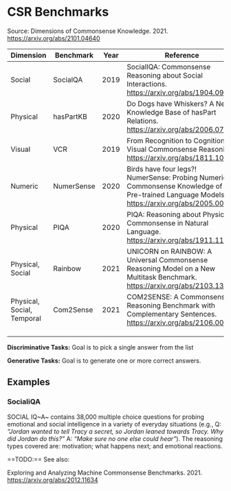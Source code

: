 # CSR Benchmarks

Source: Dimensions of Commonsense Knowledge. 2021. https://arxiv.org/abs/2101.04640 

| Dimension                  | Benchmark  | Year | Reference                                                    | Comments                                   |
| -------------------------- | ---------- | ---- | ------------------------------------------------------------ | ------------------------------------------ |
| Social                     | SocialQA   | 2019 | SocialIQA: Commonsense Reasoning about Social Interactions. https://arxiv.org/abs/1904.09728 |                                            |
| Physical                   | hasPartKB  | 2020 | Do Dogs have Whiskers? A New Knowledge Base of hasPart Relations. https://arxiv.org/abs/2006.07510 |                                            |
| Visual                     | VCR        | 2019 | From Recognition to Cognition: Visual Commonsense Reasoning. https://arxiv.org/abs/1811.10830 |                                            |
| Numeric                    | NumerSense | 2020 | Birds have four legs?! NumerSense: Probing Numerical Commonsense Knowledge of Pre-trained Language Models. https://arxiv.org/abs/2005.00683 |                                            |
| Physical                   | PIQA       | 2020 | PIQA: Reasoning about Physical Commonsense in Natural Language. https://arxiv.org/abs/1911.11641 | See also: https://yonatanbisk.com/piqa/    |
| Physical, Social           | Rainbow    | 2021 | UNICORN on RAINBOW: A Universal Commonsense Reasoning Model on a New Multitask Benchmark. https://arxiv.org/abs/2103.13009 | See also: https://allenai.org/data/rainbow |
| Physical, Social, Temporal | Com2Sense  | 2021 | COM2SENSE: A Commonsense Reasoning Benchmark with Complementary Sentences. https://arxiv.org/abs/2106.00969 |                                            |
|                            |            |      |                                                              |                                            |
|                            |            |      |                                                              |                                            |
|                            |            |      |                                                              |                                            |

**Discriminative Tasks:** Goal is to pick a single answer from the list

**Generative Tasks:** Goal is to generate one or more correct answers.



## Examples

### SocialiQA 

SOCIAL IQ~A~ contains 38,000 multiple choice questions for probing emotional and social intelligence in a variety of everyday situations (e.g., Q: *“Jordan wanted to tell Tracy a secret, so Jordan leaned towards Tracy. Why did Jordan do this?”* A: *“Make sure no one else could hear”*). The reasoning types covered are: motivation; what happens next; and emotional reactions.







==TODO:== See also:

Exploring and Analyzing Machine Commonsense Benchmarks. 2021. https://arxiv.org/abs/2012.11634 

